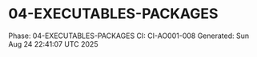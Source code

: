 # 04-EXECUTABLES-PACKAGES
Phase: 04-EXECUTABLES-PACKAGES
CI: CI-AO001-008
Generated: Sun Aug 24 22:41:07 UTC 2025
